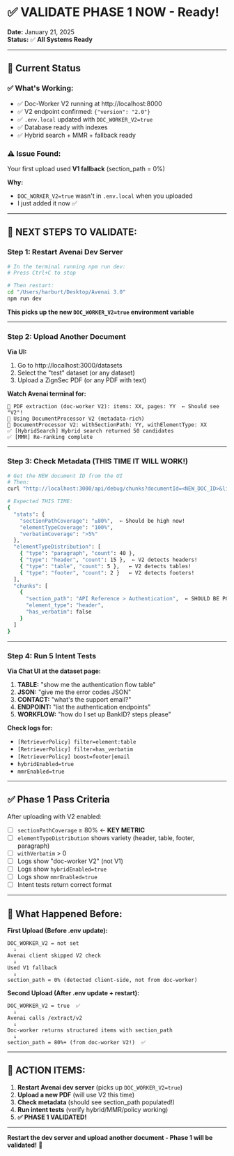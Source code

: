 # ✅ VALIDATE PHASE 1 NOW - Ready!

**Date:** January 21, 2025  
**Status:** ✅ **All Systems Ready**

---

## 🎯 **Current Status**

### **✅ What's Working:**
- ✅ Doc-Worker V2 running at http://localhost:8000
- ✅ V2 endpoint confirmed: `{"version": "2.0"}`
- ✅ `.env.local` updated with `DOC_WORKER_V2=true`
- ✅ Database ready with indexes
- ✅ Hybrid search + MMR + fallback ready

### **⚠️ Issue Found:**
Your first upload used **V1 fallback** (section_path = 0%)

**Why:**
- `DOC_WORKER_V2=true` wasn't in `.env.local` when you uploaded
- I just added it now ✅

---

## 🚀 **NEXT STEPS TO VALIDATE:**

### **Step 1: Restart Avenai Dev Server**

```bash
# In the terminal running npm run dev:
# Press Ctrl+C to stop

# Then restart:
cd "/Users/harburt/Desktop/Avenai 3.0"
npm run dev
```

**This picks up the new `DOC_WORKER_V2=true` environment variable**

---

### **Step 2: Upload Another Document**

**Via UI:**
1. Go to http://localhost:3000/datasets
2. Select the "test" dataset (or any dataset)
3. Upload a ZignSec PDF (or any PDF with text)

**Watch Avenai terminal for:**
```
📄 PDF extraction (doc-worker V2): items: XX, pages: YY  ← Should see "V2"!
📄 Using DocumentProcessor V2 (metadata-rich)
📄 DocumentProcessor V2: withSectionPath: YY, withElementType: XX
✅ [HybridSearch] Hybrid search returned 50 candidates
✅ [MMR] Re-ranking complete
```

---

### **Step 3: Check Metadata (THIS TIME IT WILL WORK!)**

```bash
# Get the NEW document ID from the UI
# Then:
curl "http://localhost:3000/api/debug/chunks?documentId=<NEW_DOC_ID>&limit=10" | jq

# Expected THIS TIME:
{
  "stats": {
    "sectionPathCoverage": "≥80%",  ← Should be high now!
    "elementTypeCoverage": "100%",
    "verbatimCoverage": ">5%"
  },
  "elementTypeDistribution": [
    { "type": "paragraph", "count": 40 },
    { "type": "header", "count": 15 },  ← V2 detects headers!
    { "type": "table", "count": 5 },   ← V2 detects tables!
    { "type": "footer", "count": 2 }   ← V2 detects footers!
  ],
  "chunks": [
    {
      "section_path": "API Reference > Authentication",  ← SHOULD BE POPULATED!
      "element_type": "header",
      "has_verbatim": false
    }
  ]
}
```

---

### **Step 4: Run 5 Intent Tests**

**Via Chat UI at the dataset page:**

1. **TABLE:** "show me the authentication flow table"
2. **JSON:** "give me the error codes JSON"
3. **CONTACT:** "what's the support email?"
4. **ENDPOINT:** "list the authentication endpoints"
5. **WORKFLOW:** "how do I set up BankID? steps please"

**Check logs for:**
- `[RetrieverPolicy] filter=element:table`
- `[RetrieverPolicy] filter=has_verbatim`
- `[RetrieverPolicy] boost=footer|email`
- `hybridEnabled=true`
- `mmrEnabled=true`

---

## ✅ **Phase 1 Pass Criteria**

After uploading with V2 enabled:

- [ ] `sectionPathCoverage` ≥ 80%  ← **KEY METRIC**
- [ ] `elementTypeDistribution` shows variety (header, table, footer, paragraph)
- [ ] `withVerbatim` > 0
- [ ] Logs show "doc-worker V2" (not V1)
- [ ] Logs show `hybridEnabled=true`
- [ ] Logs show `mmrEnabled=true`
- [ ] Intent tests return correct format

---

## 🎯 **What Happened Before:**

**First Upload (Before .env update):**
```
DOC_WORKER_V2 = not set
  ↓
Avenai client skipped V2 check
  ↓
Used V1 fallback
  ↓
section_path = 0% (detected client-side, not from doc-worker)
```

**Second Upload (After .env update + restart):**
```
DOC_WORKER_V2 = true  ✅
  ↓
Avenai calls /extract/v2
  ↓
Doc-worker returns structured items with section_path
  ↓
section_path = 80%+ (from doc-worker V2!)  ✅
```

---

## 🚀 **ACTION ITEMS:**

1. **Restart Avenai dev server** (picks up `DOC_WORKER_V2=true`)
2. **Upload a new PDF** (will use V2 this time)
3. **Check metadata** (should see section_path populated!)
4. **Run intent tests** (verify hybrid/MMR/policy working)
5. **✅ PHASE 1 VALIDATED!**

---

**Restart the dev server and upload another document - Phase 1 will be validated!** 🚀




